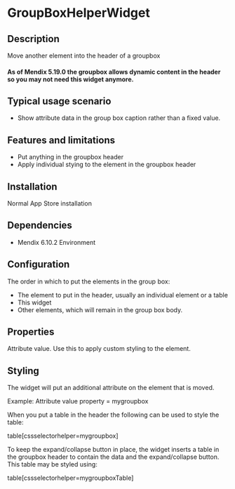 # GroupBoxHelperWidget

## Description
Move another element into the header of a groupbox

#### As of Mendix 5.19.0 the groupbox allows dynamic content in the header so you may not need this widget anymore.

## Typical usage scenario
- Show attribute data in the group box caption rather than a fixed value.

## Features and limitations
- Put anything in the groupbox header
- Apply individual stying to the element in the groupbox header
 
## Installation
Normal App Store installation

## Dependencies
- Mendix 6.10.2 Environment
 
## Configuration
The order in which to put the elements in the group box:

- The element to put in the header, usually an individual element or a table 
- This widget
- Other elements, which will remain in the group box body.

## Properties

Attribute value. Use this to apply custom styling to the element.
 
## Styling
The widget will put an additional attribute on the element that is moved.

Example: Attribute value property = mygroupbox

When you put a table in the header the following can be used to style the table:

table[cssselectorhelper=mygroupbox]

 
To keep the expand/collapse button in place, the widget inserts a table in the groupbox header to contain the data and the expand/collapse button. This table may be styled using:

table[cssselectorhelper=mygroupboxTable]

 